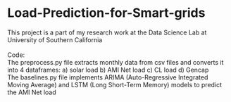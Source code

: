 # Load-Prediction-for-Smart-grids

This project is a part of my research work at the Data Science Lab at University of Southern California </br> </br>
Code: </br>
The preprocess.py file extracts monthly data from csv files and converts it into 4 dataframes: a) solar load b) AMI Net load c) CL load d) Gencap </br> 
The baselines.py file implements ARIMA (Auto-Regressive Integrated Moving Average) and LSTM (Long Short-Term Memory) models to predict the AMI Net load

